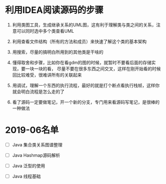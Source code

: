 # 利用IDEA阅读源码的步骤
1. 利用类图工具，生成继承关系的UML图，这有利于理解类与类之间的关系，注意可以同时选中多个类查看UML

2. 利用查看文件结构（所有的方法和成员）来快速了解这个类的基本架构
3. 用搜索，尽量的搞明白所用到的其他类是干啥的
4. 懂得取舍和步骤，比如你在看gdm的图的时候，就暂时不要看后面的存储实现，要一块一块的看，
尽量不要在很多东西之间交叉，这样在刚开始看的时候回比较难受，很难讲所有的关联起来
5. 用调试，理解一个东西的执行流程，最好的就是打个断点看执行栈帧，这样你就会明白流程是怎么走的了
6. 看了源码一定要做笔记，开一个新的分支，专门用来看源码写笔记，是很棒的一种做法

# 2019-06名单

- [ ] Java 集合类关系图谱整理
- [ ] Java Hashmap源码解析
- [ ] Java 泛型的使用
- [ ] Java 线程基础

